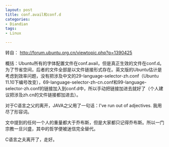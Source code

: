 ```yaml
---
layout: post
title: conf.avail和conf.d
categories:
- Diandian
tags:
- Linux

---
```

转自：
<a href="http://forum.ubuntu.org.cn/viewtopic.php?p=1390425">http://forum.ubuntu.org.cn/viewtopic.php?p=1390425</a>
<p>概括：Ubuntu所有的字体配置文件在conf.avail，但是真正生效的文件在conf.d。为了节省空间，后者的文件全部是以文件链接形式存在。英文版的Ubuntu估计是考虑到效率问题，没有把涉及中文的29-language-selector-zh.conf（Ubuntu 11.10下编号改变），69-language-selector-zh-cn.conf和99-language-selector-zh.conf的链接加入到conf.d中，所以手动把链接加进去就好了（个人建议把涉及zh.cn的文件链接都加进去）。</p>
<p>对于C语言之父的离开，JAVA之父用了一句话：I've run out of adjectives. 我用尽了形容词。</p>
<p>文中提到的任何一个人的重量都大于乔布斯，但是大家都只记得乔布斯。所以一门宗教一旦兴盛，其中的哲学便被迷信完全替代。</p>
<p>C语言之夫离开了，走好。</p>
<p></p>
